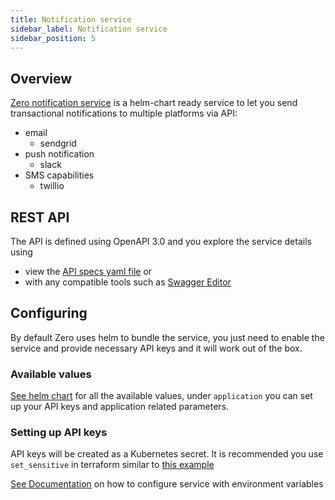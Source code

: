 ```yaml
---
title: Notification service
sidebar_label: Notification service
sidebar_position: 5
---
```


## Overview
[Zero notification service][zero-notification-service] is a helm-chart ready service to let you send transactional notifications to multiple platforms via API:
- email
  - sendgrid
- push notification
  - slack
- SMS capabilities
  - twillio

## REST API
The API is defined using OpenAPI 3.0 and you explore the service details using
- view the [API specs yaml file][notification-api-specs] or
- with any compatible tools such as [Swagger Editor][browse-api-spec]

## Configuring
By default Zero uses helm to bundle the service, you just need to enable the service and provide necessary API keys and it will work out of the box.
### Available values
[See helm chart][notification-available-values] for all the available values, under `application` you can set up your API keys and application related parameters.
### Setting up API keys
API keys will be created as a Kubernetes secret. It is recommended you use `set_sensitive` in terraform similar to [this example][eks-set-sensitive-example]


[See Documentation][notification-service-config] on how to configure service with environment variables

[zero-notification-service]: https://github.com/commitdev/zero-notification-service
[notification-service-config]: https://github.com/commitdev/zero-notification-service/#configuration
[notification-api-specs]: https://github.com/commitdev/zero-notification-service/blob/main/api/notification-service.yaml
[notification-available-values]: https://github.com/commitdev/zero-notification-service/blob/main/charts/zero-notifcation-service/values.yaml
[eks-set-sensitive-example]: https://github.com/commitdev/zero-aws-eks-stack/blob/2c9344429ef52dab355c8d7e66b9c3571845c7e0/templates/kubernetes/terraform/modules/kubernetes/notification_service.tf#L66-L74
[browse-api-spec]: https://editor.swagger.io/?url=https%3A%2F%2Fraw.githubusercontent.com%2Fcommitdev%2Fzero-notification-service%2Fmain%2Fapi%2Fnotification-service.yaml